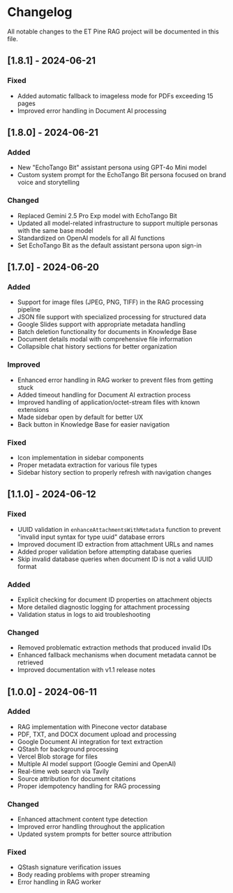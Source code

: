 # Changelog

All notable changes to the ET Pine RAG project will be documented in this file.

## [1.8.1] - 2024-06-21

### Fixed
- Added automatic fallback to imageless mode for PDFs exceeding 15 pages
- Improved error handling in Document AI processing

## [1.8.0] - 2024-06-21

### Added
- New "EchoTango Bit" assistant persona using GPT-4o Mini model
- Custom system prompt for the EchoTango Bit persona focused on brand voice and storytelling

### Changed
- Replaced Gemini 2.5 Pro Exp model with EchoTango Bit
- Updated all model-related infrastructure to support multiple personas with the same base model
- Standardized on OpenAI models for all AI functions
- Set EchoTango Bit as the default assistant persona upon sign-in

## [1.7.0] - 2024-06-20

### Added
- Support for image files (JPEG, PNG, TIFF) in the RAG processing pipeline
- JSON file support with specialized processing for structured data
- Google Slides support with appropriate metadata handling
- Batch deletion functionality for documents in Knowledge Base
- Document details modal with comprehensive file information
- Collapsible chat history sections for better organization

### Improved
- Enhanced error handling in RAG worker to prevent files from getting stuck
- Added timeout handling for Document AI extraction process
- Improved handling of application/octet-stream files with known extensions
- Made sidebar open by default for better UX
- Back button in Knowledge Base for easier navigation

### Fixed
- Icon implementation in sidebar components
- Proper metadata extraction for various file types
- Sidebar history section to properly refresh with navigation changes

## [1.1.0] - 2024-06-12

### Fixed
- UUID validation in `enhanceAttachmentsWithMetadata` function to prevent "invalid input syntax for type uuid" database errors
- Improved document ID extraction from attachment URLs and names
- Added proper validation before attempting database queries
- Skip invalid database queries when document ID is not a valid UUID format

### Added
- Explicit checking for document ID properties on attachment objects
- More detailed diagnostic logging for attachment processing
- Validation status in logs to aid troubleshooting

### Changed
- Removed problematic extraction methods that produced invalid IDs
- Enhanced fallback mechanisms when document metadata cannot be retrieved
- Improved documentation with v1.1 release notes

## [1.0.0] - 2024-06-11

### Added
- RAG implementation with Pinecone vector database
- PDF, TXT, and DOCX document upload and processing
- Google Document AI integration for text extraction
- QStash for background processing
- Vercel Blob storage for files
- Multiple AI model support (Google Gemini and OpenAI)
- Real-time web search via Tavily
- Source attribution for document citations
- Proper idempotency handling for RAG processing

### Changed
- Enhanced attachment content type detection
- Improved error handling throughout the application
- Updated system prompts for better source attribution

### Fixed
- QStash signature verification issues
- Body reading problems with proper streaming
- Error handling in RAG worker 
